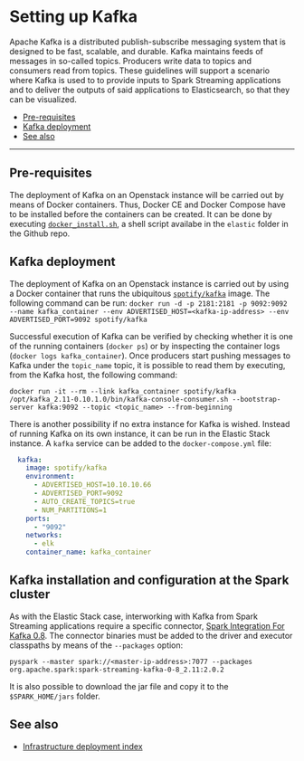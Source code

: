 # Setting up Kafka
Apache Kafka is a distributed publish-subscribe messaging system that is designed to be fast, scalable, and durable. Kafka maintains feeds of messages in so-called topics. Producers write data to topics and consumers read from topics. These guidelines will support a scenario where Kafka is used to to provide inputs to Spark Streaming applications and to deliver the outputs of said applications to Elasticsearch, so that they can be visualized.

* [Pre-requisites](#pre-requisites)
* [Kafka deployment](#kafka-deployment)
* [See also](#see-also)

----

## Pre-requisites
The deployment of Kafka on an Openstack instance will be carried out by means of Docker containers. Thus, Docker CE and Docker Compose have to be installed before the containers can be created. It can be done by executing [`docker_install.sh`](https://github.com/miguel-angel-monjas/master-thesis/blob/master/elastic/docker_install.sh), a shell script availabe in the `elastic` folder in the Github repo. 

## Kafka deployment
The deployment of Kafka on an Openstack instance is carried out by using a Docker container that runs the ubiquitous [`spotify/kafka`](https://hub.docker.com/r/spotify/kafka/) image. The following command can be run:
`docker run -d -p 2181:2181 -p 9092:9092 --name kafka_container --env ADVERTISED_HOST=<kafka-ip-address> --env ADVERTISED_PORT=9092 spotify/kafka`

Successful execution of Kafka can be verified by checking whether it is one of the running containers (`docker ps`) or by inspecting the container logs (`docker logs kafka_container`). Once producers start pushing messages to Kafka under the `topic_name` topic, it is possible to read them by executing, from the Kafka host, the following command:

`docker run -it --rm --link kafka_container spotify/kafka /opt/kafka_2.11-0.10.1.0/bin/kafka-console-consumer.sh --bootstrap-server kafka:9092 --topic <topic_name> --from-beginning`

There is another possibility if no extra instance for Kafka is wished. Instead of running Kafka on its own instance, it can be run in the Elastic Stack instance. A `kafka` service can be added to the `docker-compose.yml` file:

```yaml
  kafka:
    image: spotify/kafka
    environment:
      - ADVERTISED_HOST=10.10.10.66
      - ADVERTISED_PORT=9092
      - AUTO_CREATE_TOPICS=true
      - NUM_PARTITIONS=1
    ports:
      - "9092"
    networks:
      - elk
    container_name: kafka_container
```

## Kafka installation and configuration at the Spark cluster
As with the Elastic Stack case, interworking with Kafka from Spark Streaming applications require a specific connector, [Spark Integration For Kafka 0.8](https://mvnrepository.com/artifact/org.apache.spark/spark-streaming-kafka-0-8_2.11/2.0.2). The connector binaries must be added to the driver and executor classpaths by means of the `--packages` option:

`pyspark --master spark://<master-ip-address>:7077 --packages org.apache.spark:spark-streaming-kafka-0-8_2.11:2.0.2`

It is also possible to download the jar file and copy it to the `$SPARK_HOME/jars` folder.

## See also
* [Infrastructure deployment index](./infrastructure.md)
